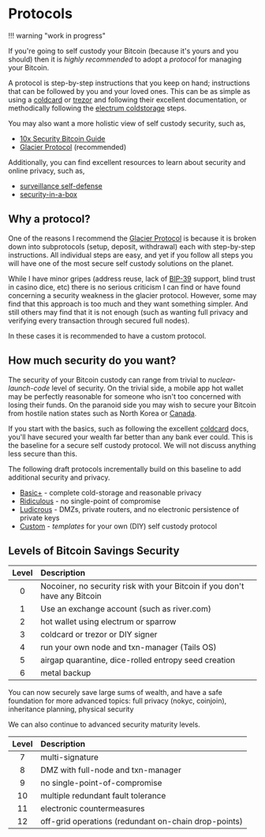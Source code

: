 # Protocols

!!! warning "work in progress"


<!--

Lord Jesus Christ
Son of the living God
Have mercy on me, a sinner

-->

If you're going to self custody your Bitcoin
 (because it's yours and you should)
 then it is  *highly recommended* to adopt
 a *protocol* for managing your Bitcoin.


A protocol is step-by-step instructions that you keep on hand;
 instructions that can be followed by you and your loved ones.
This can be as simple as using a 
 [coldcard](https://coldcard.com/)
 or
 [trezor](https://trezor.io/)
 and following their excellent documentation,
 or methodically following the
 [electrum coldstorage](https://electrum.readthedocs.io/en/latest/coldstorage.html)
 steps.

You may also want a more holistic view of 
 self custody security, such as,
 
* [10x Security Bitcoin Guide](https://btcguide.github.io/)
* [Glacier Protocol](https://glacierprotocol.org/) (recommended)

Additionally, you can find excellent resources
 to learn about security and online privacy,
 such as,

* [surveillance self-defense](https://ssd.eff.org/)
* [security-in-a-box](https://securityinabox.org/en/)




## Why a protocol?

One of the reasons I recommend the
 [Glacier Protocol](https://glacierprotocol.org/)
 is because it is broken down into subprotocols
 (setup, deposit, withdrawal) each with
 step-by-step instructions.
All individual steps are easy, and yet if
 you follow all steps you will have
 one of the most secure self custody solutions
 on the planet.

While I have minor gripes (address reuse, lack of
 [BIP-39](https://github.com/bitcoin/bips/blob/master/bip-0039.mediawiki)
 support, blind trust in casino dice, etc)
 there is no serious criticism I can find or have found
 concerning a security weakness in the glacier protocol.
However, some may find that this
 approach is too much and they want something simpler.
And still others may find that 
 it is not enough (such as wanting full privacy and verifying every transaction through secured full nodes).

In these cases it is recommended to have a custom protocol.





## How much security do you want?

The security of your Bitcoin custody can range from trivial
 to *nuclear-launch-code* level of security.
On the trivial side, a mobile app hot wallet may be perfectly
 reasonable for someone who isn't too concerned 
 with losing their funds.
On the paranoid side you may wish to secure your Bitcoin
 from hostile nation states such as North Korea
 or 
 [Canada](https://bitcoinmagazine.com/culture/bitcoin-passes-canada-trucker-protest-test).

If you start with the basics, such as following the excellent
 [coldcard](https://coldcard.com/) docs,
 you'll have secured your wealth far better 
 than any bank ever could.
This is the baseline for a secure self custody protocol.
We will not discuss anything less secure than this.

The following draft protocols incrementally build
 on this baseline to add additional security and privacy.

* [Basic+](basic.md) - complete cold-storage and reasonable privacy
* [Ridiculous](ridiculous.md) - no single-point of compromise
* [Ludicrous](ludicrous.md) - DMZs, private routers, and no electronic persistence of private keys 
* [Custom](custom.md) - *templates* for your own (DIY) self custody protocol




## Levels of Bitcoin Savings Security

| Level       | Description                                                                 |
| :---------: | :-------------------------------------------------------------------------- |
| 0           | Nocoiner, no security risk with your Bitcoin if you don't have any Bitcoin  |
| 1           | Use an exchange account (such as river.com)                                 |
| 2           | hot wallet using electrum or sparrow                                        |
| 3           | coldcard or trezor or DIY signer                                            |
| 4           | run your own node and txn-manager (Tails OS)                                |
| 5           | airgap quarantine, dice-rolled entropy seed creation                        |
| 6           | metal backup                                                                |

You can now securely save large sums of wealth,
 and have a safe foundation for more advanced topics:
 full privacy (nokyc, coinjoin), inheritance planning, physical security

We can also continue to advanced security maturity levels.

| Level       | Description                                                                 |
| :---------: | :-------------------------------------------------------------------------- |
| 7           | multi-signature                                                             |
| 8           | DMZ with full-node and txn-manager                                          |
| 9           | no single-point-of-compromise                                               |
| 10          | multiple redundant fault tolerance                                          |
| 11          | electronic countermeasures                                                  |
| 12          | off-grid operations (redundant on-chain drop-points)                        |








